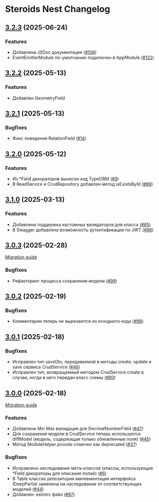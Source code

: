 # Steroids Nest Changelog

## [3.2.3](https://github.com/steroids/nest/compare/3.2.2...3.2.3) (2025-06-24)

### Features

-  Добавлена JSDoc документация ([#106](https://gitlab.kozhindev.com/steroids/steroids-nest/-/issues/106))
-  EventEmitterModule по-умолчанию подключен в AppModule ([#122](https://gitlab.kozhindev.com/steroids/steroids-nest/-/issues/122))

## [3.2.2](https://github.com/steroids/nest/compare/3.2.1...3.2.2) (2025-05-13)

### Features

-   Добавлен GeometryField

## [3.2.1](https://github.com/steroids/nest/compare/3.2.0...3.2.1) (2025-05-13)

### Bugfixes

-   Фикс поведения RelationField ([#14](https://gitlab.kozhindev.com/steroids/steroids-nest/-/issues/14))

## [3.2.0](https://github.com/steroids/nest/compare/3.1.0...3.2.0) (2025-05-12)

### Features

-   Из *Field декораторов вынесен код TypeORM ([#9](https://gitlab.kozhindev.com/steroids/steroids-nest/-/issues/9))
-   В ReadService и CrudRepository добавлен метод isExistsById ([#89](https://gitlab.kozhindev.com/steroids/steroids-nest/-/issues/89))

## [3.1.0](https://github.com/steroids/nest/compare/3.0.3...3.1.0) (2025-03-13)

### Features

-   Добавлена поддержка кастомных валидаторов для класса ([#65](https://gitlab.kozhindev.com/steroids/steroids-nest/-/issues/65))
-   В Swagger добавлена возможность аутентификации по JWT ([#96](https://gitlab.kozhindev.com/steroids/steroids-nest/-/issues/96))

## [3.0.3](https://github.com/steroids/nest/compare/3.0.2...3.0.3) (2025-02-28)

[Migration guide](docs/MigrationGuide.md#303-2024-02-28)

### Bugfixes

-   Рефакторинг процесса сохранения модели ([#99](https://gitlab.kozhindev.com/steroids/steroids-nest/-/issues/99))

## [3.0.2](https://github.com/steroids/nest/compare/3.0.1...3.0.2) (2025-02-19)

### Bugfixes

-   Комментарии теперь не вырезаются из исходного кода ([#98](https://gitlab.kozhindev.com/steroids/steroids-nest/-/issues/98))

## [3.0.1](https://github.com/steroids/nest/compare/3.0.0...3.0.1) (2025-02-18)

### Bugfixes

-   Исправлен тип saveDto, передаваемой в методы create, update и save сервиса CrudService ([#46](https://gitlab.kozhindev.com/steroids/steroids-nest/-/issues/46))
-   Исправлен тип, возвращаемый методом CrudService.create в случае, когда в него передан класс схемы ([#80](https://gitlab.kozhindev.com/steroids/steroids-nest/-/issues/80))

## [3.0.0](https://github.com/steroids/nest/compare/2.2.1...3.0.0) (2025-02-18)

[Migration guide](docs/MigrationGuide.md#300-2024-02-18)

### Features

-   Добавлена Min Max валидация для DecimalNumberField ([#47](https://gitlab.kozhindev.com/steroids/steroids-nest/-/issues/47))
-   Для сохранения модели в CrudService теперь используется diffModel (модель, содержащая только обновленные поля) ([#45](https://gitlab.kozhindev.com/steroids/steroids-nest/-/issues/45))
-   Метод ModuleHelper.provide отмечен как deprecated ([#37](https://gitlab.kozhindev.com/steroids/steroids-nest/-/issues/37))

### Bugfixes

-   Исправлено наследование мета-классов (классы, использующие *Field декораторы для описания полей) ([#6](https://gitlab.kozhindev.com/steroids/steroids-nest/-/issues/6))
-   В Table классах репозитория имплементация интерфейса IDeepPartial заменена на наследование от соответствующих моделей ([#44](https://gitlab.kozhindev.com/steroids/steroids-nest/-/issues/44))
-   Добавлен .eslintrc файл ([#87](https://gitlab.kozhindev.com/steroids/steroids-nest/-/issues/87))
